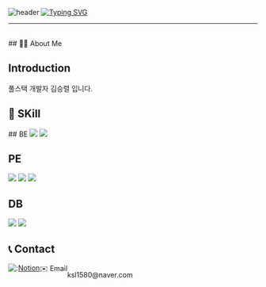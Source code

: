 ![header](https://capsule-render.vercel.app/api?type=waving&color=6994CDEE&text=&animation=twinkling&height=80)
[![Typing SVG](https://readme-typing-svg.demolab.com?font=Alkatra&weight=500&size=45&duration=3500&pause=3&color=6994CDEE&center=false&vCenter=false&multiline=true&repeat=true&width=1000&height=100&lines=Welcome+to+Ryel's+GitHub!👋)](https://git.io/typing-svg)
<hr> 
<br>
## 🙋‍♂️ About Me

## Introduction
 풀스택 개발자 김승렬 입니다.

## 🔨 SKill
<div>
 ## BE
<img src="https://img.shields.io/badge/Spring Boot-6DB33F?style=flat-square&logo=Spring Boot&logoColor=white"/> <img src="https://img.shields.io/badge/JWT-black?style=flat-square&logo=JSON%20web%20tokens"/>

 ## PE
<img src="https://img.shields.io/badge/Javascript-F7DF1E?style=flat-square&logo=Javascript&logoColor=white"/> <img src="https://img.shields.io/badge/React-61DAFB?style=flat-square&logo=React&logoColor=white"/> <img src="https://img.shields.io/badge/HTML5-E34F26?style=flat-square&logo=HTML5&logoColor=white"/> 

 ## DB
<img src ="https://img.shields.io/badge/postgres-%23316192.svg?style=flat-square&logo=postgresql&logoColor=white"/> <img src="https://img.shields.io/badge/MySQL-4479A1?style=flat-square&logo=MySQL&logoColor=white"/> 
    <div>

    

## 📞 Contact
<div style="display:flex; flex-direction:row;">
 <img src = "https://img.shields.io/badge/Notion-%23000000.svg?style=flat-square&logo=notion&logoColor=white"> : <a href ="https://www.notion.so/Kim-Seung-Ryel-930ad33cd39c48eea77024cc9693c6f2">Notion</a>
✉️ Email <p>ksl1580@naver.com</p>
</div><br>
    

<br>

